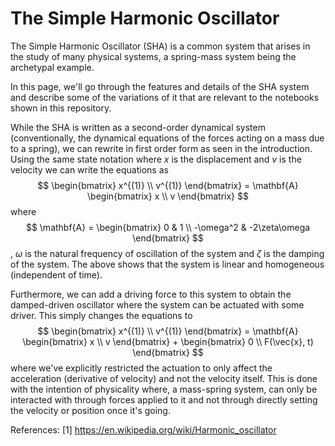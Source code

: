 
# The Simple Harmonic Oscillator  
  
The Simple Harmonic Oscillator (SHA) is a common system that arises in the study of many physical systems, a spring-mass system being the archetypal example.  
  
In this page, we'll go through the features and details of the SHA system and describe some of the variations of it that are relevant to the notebooks shown in this repository.  
  
While the SHA is written as a second-order dynamical system (conventionally, the dynamical equations of the forces acting on a mass due to a spring), we can rewrite in first order form as seen in the introduction. Using the same state notation where $x$ is the displacement and $v$ is the velocity we can write the equations as
$$  
\begin{bmatrix}  
    x^{(1)} \\  
    v^{(1)}  
\end{bmatrix} =   
\mathbf{A}  
\begin{bmatrix}  
    x \\  
    v  
\end{bmatrix}  
$$
where  
$$  
\mathbf{A} =  
\begin{bmatrix}  
    0 & 1 \\  
    -\omega^2 & -2\zeta\omega  
\end{bmatrix}  
$$, $\omega$ is the natural frequency of oscillation of the system and $\zeta$ is the damping of the system. The above shows that the system is linear and homogeneous (independent of time).

Furthermore, we can add a driving force to this system to obtain the damped-driven oscillator where the system can be actuated with some driver. This simply changes the equations to
$$  
\begin{bmatrix}  
    x^{(1)} \\  
    v^{(1)}  
\end{bmatrix} =   
\mathbf{A}  
\begin{bmatrix}  
    x \\  
    v  
\end{bmatrix}  + \begin{bmatrix}
0 \\
F(\vec{x}, t)
\end{bmatrix}
$$
where we've explicitly restricted the actuation to only affect the acceleration (derivative of velocity) and not the velocity itself. This is done with the intention of physicality where, a mass-spring system, can only be interacted with through forces applied to it and not through directly setting the velocity or position once it's going.

References:
[1] https://en.wikipedia.org/wiki/Harmonic_oscillator
